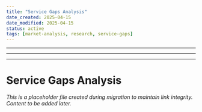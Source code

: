 ```yaml
---
title: "Service Gaps Analysis"
date_created: 2025-04-15
date_modified: 2025-04-15
status: active
tags: [market-analysis, research, service-gaps]
---
```


---

---

---

# Service Gaps Analysis

*This is a placeholder file created during migration to maintain link integrity. Content to be added later.*

